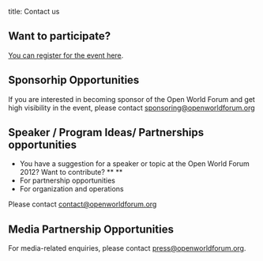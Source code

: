 title: Contact us

## Want to participate?

[You can register for the event here](/en/registration/).

## Sponsorhip Opportunities

If you are interested in becoming sponsor of the Open World Forum and get high visibility in the event, please contact [sponsoring@openworldforum.org][2]

## Speaker / Program Ideas/ Partnerships opportunities

* You have a suggestion for a speaker or topic at the Open World Forum 2012? Want to contribute?  ** **
* For partnership opportunities
* For organization and operations

Please contact [contact@openworldforum.org][3]

## Media Partnership Opportunities

For media-related enquiries, please contact [press@openworldforum.org][4].

 [2]: mailto:sponsoring%40openworldforum.org
 [3]: mailto:team%40openworldforum.org
 [4]: mailto:press%40openworldforum.org